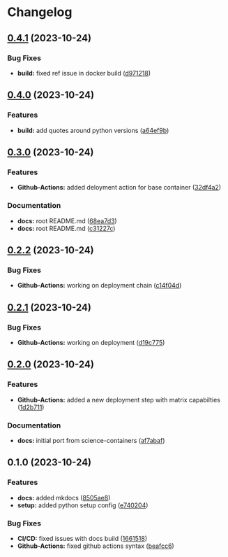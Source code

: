 # Changelog

## [0.4.1](https://github.com/opencadc/scicon/compare/v0.4.0...v0.4.1) (2023-10-24)


### Bug Fixes

* **build:** fixed ref issue in docker build ([d971218](https://github.com/opencadc/scicon/commit/d971218673fd62ff139db6fd7fc2fa1aeea138f8))

## [0.4.0](https://github.com/opencadc/scicon/compare/v0.3.0...v0.4.0) (2023-10-24)


### Features

* **build:** add quotes around python versions ([a64ef9b](https://github.com/opencadc/scicon/commit/a64ef9be5945c9cba1e0634317aa6503d2e06392))

## [0.3.0](https://github.com/opencadc/scicon/compare/v0.2.2...v0.3.0) (2023-10-24)


### Features

* **Github-Actions:** added deloyment action for base container ([32df4a2](https://github.com/opencadc/scicon/commit/32df4a2cb4183ba57996524f2735f45e5c9d9b20))


### Documentation

* **docs:** root README.md ([68ea7d3](https://github.com/opencadc/scicon/commit/68ea7d3a20e80dac9ffe0c689b7e4e11a2083dff))
* **docs:** root README.md ([c31227c](https://github.com/opencadc/scicon/commit/c31227c998cafbd7f4fe1af103989ccc3c1abe20))

## [0.2.2](https://github.com/opencadc/scicon/compare/v0.2.1...v0.2.2) (2023-10-24)


### Bug Fixes

* **Github-Actions:** working on deployment chain ([c14f04d](https://github.com/opencadc/scicon/commit/c14f04dbf0a46db26821f2aa9134c9b438665ae8))

## [0.2.1](https://github.com/opencadc/scicon/compare/v0.2.0...v0.2.1) (2023-10-24)


### Bug Fixes

* **Github-Actions:** working on deployment ([d19c775](https://github.com/opencadc/scicon/commit/d19c775de05eeb51931e68f72930a9b89c441303))

## [0.2.0](https://github.com/opencadc/scicon/compare/v0.1.0...v0.2.0) (2023-10-24)


### Features

* **Github-Actions:** added a new deployment step with matrix capabilties ([1d2b711](https://github.com/opencadc/scicon/commit/1d2b71185d9e757a7fc7588c2e375704514d1522))


### Documentation

* **docs:** initial port from science-containers ([af7abaf](https://github.com/opencadc/scicon/commit/af7abaf9276c51b2b6e6a748f0ffc9a179202932))

## 0.1.0 (2023-10-24)


### Features

* **docs:** added mkdocs ([8505ae8](https://github.com/opencadc/scicon/commit/8505ae80f38eefda829eba3b1de201326f80d095))
* **setup:** added python setup config ([e740204](https://github.com/opencadc/scicon/commit/e740204bef364144902201fbeb8ed6431536c7e3))


### Bug Fixes

* **CI/CD:** fixed issues with docs build ([1661518](https://github.com/opencadc/scicon/commit/1661518052492836200733459ed2aa4230024103))
* **Github-Actions:** fixed github actions syntax ([beafcc6](https://github.com/opencadc/scicon/commit/beafcc65d8103fe09375a6206845b80549319935))
